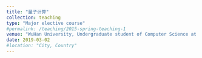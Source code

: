```yaml
---
title: "量子计算"
collection: teaching
type: "Major elective course"
#permalink: /teaching/2015-spring-teaching-1
venue: "WuHan University, Undergraduate student of Computer Science at Hongyi College, Class of 2018"
date: 2019-03-02
#location: "City, Country"
---
```

